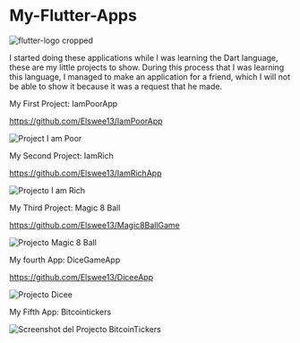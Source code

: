 # My-Flutter-Apps
![flutter-logo cropped](https://user-images.githubusercontent.com/77897104/158031659-f55f8f48-4d11-433f-8948-d90a20a8acc3.png)

I started doing these applications while I was learning the Dart language, these are my little projects to show. During this process that I was learning this language,
I managed to make an application for a friend, which I will not be able to show it because it was a request that he made.


My First Project: IamPoorApp

https://github.com/Elswee13/IamPoorApp

![Project I am Poor](https://user-images.githubusercontent.com/77897104/158188466-aba463fc-d716-4340-9f77-2d68c81a171f.png)

My Second Project: IamRich

https://github.com/Elswee13/IamRichApp

![Projecto I am Rich](https://user-images.githubusercontent.com/77897104/158276048-c2fa5c26-6ef5-4965-b6f9-a7e427a2f75d.png)


My Third Project: Magic 8 Ball

https://github.com/Elswee13/Magic8BallGame

![Projecto Magic 8 Ball](https://user-images.githubusercontent.com/77897104/158276049-f13f9b6b-925d-4ba9-a8c9-13622b99ae60.png)

My fourth App: DiceGameApp

https://github.com/Elswee13/DiceeApp

![Projecto Dicee ](https://user-images.githubusercontent.com/77897104/158276046-0402d778-5f0a-4d12-81a9-1eacbae304b9.png)


My Fifth App: Bitcointickers

![Screenshot del Projecto BitcoinTickers](https://user-images.githubusercontent.com/77897104/158874424-cdef8a9b-24fb-4069-ab43-ae9f2933e195.png)

